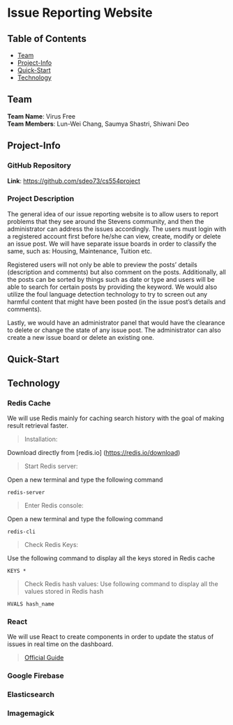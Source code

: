 # Issue Reporting Website

## **Table of Contents**

- [Team](#team)
- [Project-Info](#project-info)
- [Quick-Start](#quick-start)
- [Technology](#technology)

## **Team**

**Team Name**: Virus Free <br />
**Team Members**: Lun-Wei Chang, Saumya Shastri, Shiwani Deo
## Project-Info

### GitHub Repository
**Link**: https://github.com/sdeo73/cs554project

### Project Description

  The general idea of our issue reporting website is to allow users to report problems that they see around the Stevens community, and then the administrator can address the issues accordingly. The users must login with a registered account first before he/she can view, create, modify or delete an issue post. We will have separate issue boards in order to classify the same, such as: Housing, Maintenance, Tuition etc. <br />
  
  Registered users will not only be able to preview the posts’ details (description and comments) but also comment on the posts. Additionally, all the posts can be sorted by things such as date or type and users will be able to search for certain posts by providing the keyword. We would also utilize the foul language detection technology to try to screen out any harmful content that might have been posted (in the issue post’s details and comments). <br />
  
  Lastly, we would have an administrator panel that would have the clearance to delete or change the state of any issue post. The administrator can also create a new issue board or delete an existing one. 

## **Quick-Start**

## **Technology**

### Redis Cache

We will use Redis mainly for caching search history with the goal of making result retrieval faster.

> Installation:

Download directly from [redis.io] (https://redis.io/download)
> Start Redis server:

Open a new terminal and type the following command
```
redis-server
```
> Enter Redis console:

Open a new terminal and type the following command
```
redis-cli
```
> Check Redis Keys:

Use the following command to display all the keys stored in Redis cache
```
KEYS *
```
> Check Redis hash values:
Use following command to display all the values stored in Redis hash
```
HVALS hash_name
```

### React

We will use React to create components in order to update the status of issues in real time on the dashboard.

> [Official Guide](https://reactjs.org/)

### Google Firebase

### Elasticsearch

### Imagemagick
